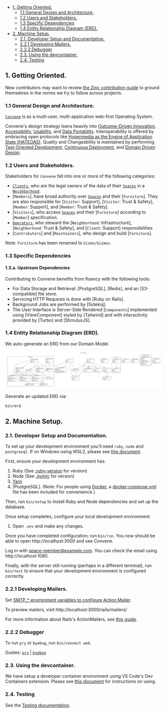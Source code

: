 - [1. Getting Oriented.](#1-getting-oriented)
  - [1.1 General Design and Architecture.](#11-general-design-and-architecture)
  - [1.2 Users and Stakeholders.](#12-users-and-stakeholders)
  - [1.3 Specific Dependencies](#13-specific-dependencies)
  - [1.4 Entity Relationship Diagram (ERD).](#14-entity-relationship-diagram-erd)
- [2. Machine Setup.](#2-machine-setup)
  - [2.1. Developer Setup and Documentation.](#21-developer-setup-and-documentation)
  - [2.2.1 Developing Mailers.](#221-developing-mailers)
  - [2.2.2 Debugger](#222-debugger)
  - [2.3. Using the devcontainer.](#23-using-the-devcontainer)
  - [2.4. Testing](#24-testing)

## 1. Getting Oriented.

New contributors may want to review
[the Zinc contribution guide](https://www.zinc.coop/contributing/) to ground themselves in the norms we try to follow across projects.

### 1.1 General Design and Architecture.
[`Convene`] is as a multi-user, multi-application web-first Operating System.

Convene's design strategy leans heavily into [Outcome-Driven Innovation](https://en.wikipedia.org/wiki/Outcome-Driven_Innovation), [Accessibility](https://developer.mozilla.org/en-US/docs/Web/Accessibility), [Usability](https://en.wikipedia.org/wiki/Usability), and [Data Portability](https://en.wikipedia.org/wiki/Data_portability).
Interoperability is offered by embracing open protocols like [Hypermedia as the Engine of Application State (HATEOAS)](https://en.wikipedia.org/wiki/HATEOAS). Quality and Changeability is maintained by performing [Test-Oriented Development](https://en.wikipedia.org/wiki/Test-driven_development), [Continuous Deployment](https://en.wikipedia.org/wiki/Continuous_deployment), and [Domain Driven Design](https://en.wikipedia.org/wiki/Domain-driven_design).


### 1.2 Users and Stakeholders.
Stakeholders for `Convene` fall into one or more of the following categories:

- [`Clients`], who are the legal owners of the data of their [`Spaces`] in a [`Neighborhood`].
- [`Members`], have broad authority over [`Spaces`] and their [`Furniture`]. They are also responsible for [`Visitor`: Support], [`Visitor`: Trust & Safety], [`Member`: Support], and [`Member`: Trust & Safety].
- [`Visitors`], who access [`Spaces`] and their [`Furniture`] according to [`Member`] specification.
- [`Operators`], who steward the [`Neighborhood`: Infrastructure], [`Neighborhood`: Trust & Safety], and [`Client`: Support] responsibilities
- [`Contributors`] and [`Maintainers`], who design and build [`Furniture`].

Note: `Furniture` has been renamed to `Gizmo/Gizmos`.

### 1.3 Specific Dependencies

#### 1.3.a. Upstream Dependencies

Contributing to Convene benefits from fluency with the following tools:

- For Data Storage and Retrieval: [PostgreSQL], [Redis], and an [S3-compatible] file store.
- Servicing HTTP Requests is done with [Ruby on Rails].
- Background Jobs are performed by [Sidekiq].
- The User Interface is Server-Side Rendered [`Components`] implemented using [ViewComponent] styled by [Tailwind] and with interactivity provided by [Turbo] and [StimulusJS].
### 1.4 Entity Relationship Diagram (ERD).

We auto-generate an ERD from our Domain Model.

![Entity Relationship Diagram of Convene, Showing an Overview of our Core Models and Associations](./docs/erd.png)

Generate an updated ERD via:
```bash
bin/erd
```

## 2. Machine Setup.

### 2.1. Developer Setup and Documentation.

To set up your development environment you'll need `ruby`, `node` and
`postgresql`. If on Windows using WSL2, please see [this document](docs/windows-wsl-dev-setup.md).

First, ensure your development environment has:

1. Ruby (See [.ruby-version](./.ruby-version) for version)
2. Node (See [.nvmrc](./.nvmrc) for version)
3. [Yarn]
4. [PostgreSQL]. (Note: For people using [Docker], a [docker-compose.yml]
   file has been included for convenience.)

Then, run `bin/setup` to install Ruby and Node dependencies and set up the
database.

Once setup completes, configure your local development environment.
1. Open `.env` and make any changes.

Once you have completed configuration; run `bin/run`. You now should be able to open
http://localhost:3000 and see Convene.

Log in with space-member@example.com. You can check the email using http://localhost:1080.

Finally, with the server still running (perhaps in a different terminal), run
`bin/test` to ensure that your development environment is configured correctly.

[PostgreSQL 12]: https://www.postgresql.org/download/
[Docker]: https://www.docker.com
[docker-compose.yml]: ./docker-compose.yml
[.env.development.example]: ./.env.development.example
[Yarn]: https://yarnpkg.com/getting-started/install

### 2.2.1 Developing Mailers.

Set [SMTP\_\* environment variables to configure Action Mailer](.env.development.example).

To preview mailers, visit http://localhost:3000/rails/mailers/

For more information about Rails's ActionMailers, see [this guide](https://guides.rubyonrails.org/action_mailer_basics.html).

### 2.2.2 Debugger

To run `pry` or `byebug`, run `bin/connect web`.

Guides: [`pry`](http://pry.github.io/) |  [`byebug`](https://github.com/deivid-rodriguez/byebug/blob/master/GUIDE.md)

### 2.3. Using the devcontainer.
We have setup a developer container environment using VS Code's Dev Containers extension.
Please see [this document](docs/devcontainer-usage.md) for instructions on using.

### 2.4. Testing
See the [Testing documentation](docs/testing.md).

[`Clients`]: https://github.com/zinc-collective/convene/issues/1475
[`Convene`]: https://github.com/zinc-collective/convene
[`Operators`]: https://github.com/zinc-collective/convene/issues/103
[`Neighborhood`]: https://github.com/zinc-collective/convene/issues/892
[`Neighborhoods`]: https://github.com/zinc-collective/convene/issues/892
[`Space`]: https://github.com/zinc-collective/convene/issues/1154
[`Spaces`]: https://github.com/zinc-collective/convene/issues/1154
